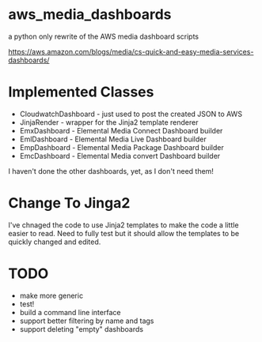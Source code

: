 # aws_media_dashboards
a python only rewrite of the AWS media dashboard scripts

https://aws.amazon.com/blogs/media/cs-quick-and-easy-media-services-dashboards/

# Implemented Classes
* CloudwatchDashboard - just used to post the created JSON to AWS
* JinjaRender - wrapper for the Jinja2 template renderer
* EmxDashboard - Elemental Media Connect Dashboard builder
* EmlDashboard - Elemental Media Live Dashboard builder
* EmpDashboard - Elemental Media Package Dashboard builder
* EmcDashboard - Elemental Media convert Dashboard builder

I haven't done the other dashboards, yet, as I don't need them!

# Change To Jinga2
I've chnaged the code to use Jinja2 templates to make the code a little easier to read. Need to
fully test but it should allow the templates to be quickly changed and edited.

# TODO
* make more generic
* test!
* build a command line interface
* support better filtering by name and tags
* support deleting "empty" dashboards

